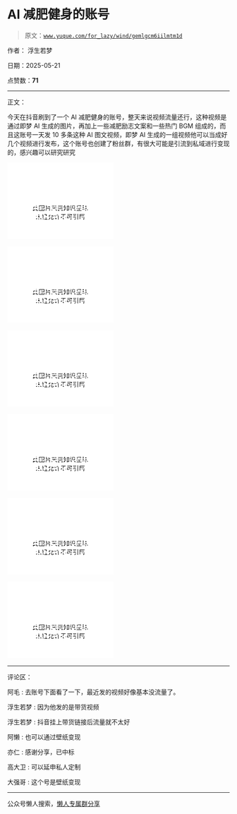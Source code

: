 # AI 减肥健身的账号

> 原文：[`www.yuque.com/for_lazy/wind/gemlgcm6iilmtm1d`](https://www.yuque.com/for_lazy/wind/gemlgcm6iilmtm1d)

作者： 浮生若梦

日期：2025-05-21

点赞数：**71**

* * *

正文：

今天在抖音刷到了一个 AI 减肥健身的账号，整天来说视频流量还行，这种视频是通过即梦 AI 生成的图片，再加上一些减肥励志文案和一些热门 BGM 组成的，而且这账号一天发 10 多条这种 AI 图文视频，即梦 AI 生成的一组视频他可以当成好几个视频进行发布，这个账号也创建了粉丝群，有很大可能是引流到私域进行变现的，感兴趣可以研究研究

![](img/260a3ea6a1f04f5eccaed6edbd011402.png "None")

![](img/6a12ec7ba9234e3773154c1484dcd5c9.png "None")

![](img/14f48ab91c3e2fb056707d451b8cce52.png "None")

![](img/1f0fedcffecb3082887d1e185fa69fcb.png "None")

![](img/c0dbf94b4cd8f600f3a4ecfa26cf3a96.png "None")

![](img/899fcc5164667be97cb9843047bb215f.png "None")

* * *

评论区：

阿毛 : 去账号下面看了一下，最近发的视频好像基本没流量了。

浮生若梦 : 因为他发的是带货视频

浮生若梦 : 抖音挂上带货链接后流量就不太好

阿懒 : 也可以通过壁纸变现

亦仁 : 感谢分享，已中标

高大卫 : 可以延申私人定制

大强哥 : 这个号是壁纸变现

* * *

公众号懒人搜索，[懒人专属群分享](https://lazybook.fun/#/blog/group)